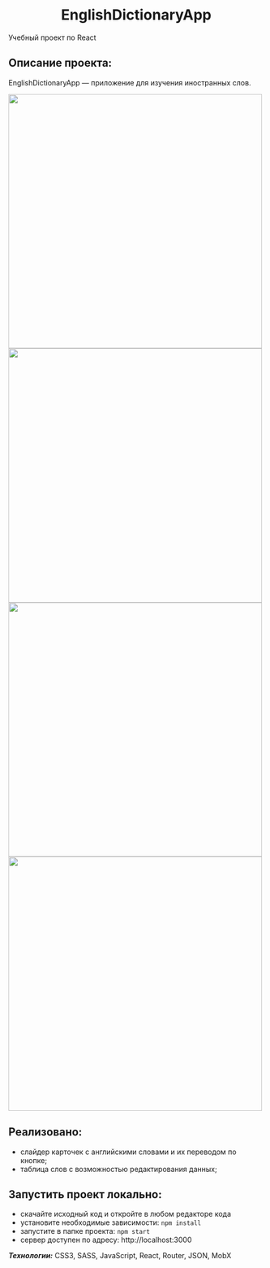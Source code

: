 <h1 align="center">EnglishDictionaryApp</h1>

Учебный проект по React

<h2>Описание проекта:</h2>
EnglishDictionaryApp — приложение для изучения иностранных слов.

<img src="https://user-images.githubusercontent.com/104670577/210117656-9f40d1c4-6d03-462a-9fa2-234127b249ea.png" width="500"> <img src="https://user-images.githubusercontent.com/104670577/210117658-ab378e15-fd83-4a12-86e6-daf8b782a8a6.png" width="500"> <img src="https://user-images.githubusercontent.com/104670577/210117659-cfdc9b14-0240-44f0-a2d8-09c1e3a2d2d0.png" width="500"> <img src="https://user-images.githubusercontent.com/104670577/210117661-83806829-11b0-48f5-9a2e-499ef99f09b3.png" width="500">

<h2>Реализовано:</h2>

+ слайдер карточек с английскими словами и их переводом по кнопке;
+ таблица слов с возможностью редактирования данных;


<h2>Запустить проект локально:</h2>

+ скачайте исходный код и откройте в любом редакторе кода
+ установите необходимые зависимости: `npm install`
+ запустите в папке проекта: `npm start`
+ сервер доступен по адресу: http://localhost:3000

***Технологии:*** CSS3, SASS, JavaScript, React, Router, JSON, MobX
